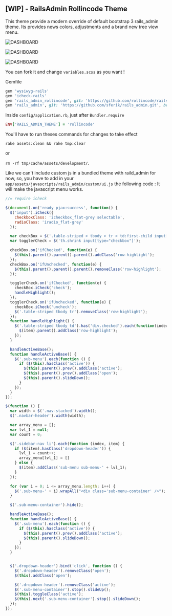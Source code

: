 [WIP] - RailsAdmin Rollincode Theme
--------------------

This theme provide a modern override of default bootstrap 3 rails_admin theme.
Its provides news colors, adjustments and a brand new tree view menu.

![DASHBOARD](http://i.imgur.com/SL33qRC.jpg, "rollincode")

![DASHBOARD](http://i.imgur.com/78BseNp.png, "rollincode")

![DASHBOARD](http://i.imgur.com/ShGFOg6.png, "rollincode")

You can fork it and change `variables.scss` as you want !

Gemfile

```ruby
gem 'wysiwyg-rails'
gem 'icheck-rails'
gem 'rails_admin_rollincode', git: 'https://github.com/rollincode/rails_admin_theme'
gem 'rails_admin', git: 'https://github.com/sferik/rails_admin.git', branch: 'master'
```

Inside `config/application.rb`, just after `Bundler.require`

```ruby
ENV['RAILS_ADMIN_THEME'] = 'rollincode'
```

You'll have to run theses commands for changes to take effect

`rake assets:clean && rake tmp:clear`

or

`rm -rf tmp/cache/assets/development/`.

Like we can't include custom js in a bundled theme with raild_admin for now, so, you have to add in your `app/assets/javascripts/rails_admin/custom/ui.js` the following code :
It will make the javascript menu works.

````javascript
//= require icheck

$(document).on('ready pjax:success', function() {
  $('input').iCheck({
    checkboxClass: 'icheckbox_flat-grey selectable',
    radioClass: 'iradio_flat-grey'
  });

  var checkBox = $('.table-striped > tbody > tr > td:first-child input[type="checkbox"]');
  var togglerCheck = $('th.shrink input[type="checkbox"]');

  checkBox.on('ifChecked', function(e) {
    $(this).parent().parent().parent().addClass('row-highlight');
  });
  checkBox.on('ifUnchecked', function(e) {
    $(this).parent().parent().parent().removeClass('row-highlight');
  });

  togglerCheck.on('ifChecked', function(e) {
    checkBox.iCheck('check');
    handleHighlight();
  });
  togglerCheck.on('ifUnchecked', function(e) {
    checkBox.iCheck('uncheck');
    $('.table-striped tbody tr').removeClass('row-highlight');
  });
  function handleHighlight() {
    $('.table-striped tbody td').has('div.checked').each(function(index, item) {
      $(item).parent().addClass('row-highlight');
    });
  }

  handleActiveBase();
  function handleActiveBase() {
    $('.sub-menu').each(function () {
      if ($(this).hasClass('active')) {
        $(this).parent().prev().addClass('active');
        $(this).parent().prev().addClass('open');
        $(this).parent().slideDown();
      }
    });
  }
});

$(function () {
  var width = $('.nav-stacked').width();
  $('.navbar-header').width(width);

  var array_menu = [];
  var lvl_1 = null;
  var count = 0;

  $('.sidebar-nav li').each(function (index, item) {
    if ($(item).hasClass('dropdown-header')) {
      lvl_1 = count++;
      array_menu[lvl_1] = []
    } else {
      $(item).addClass('sub-menu sub-menu-' + lvl_1);
    }
  });

  for (var i = 0; i <= array_menu.length; i++) {
    $('.sub-menu-' + i).wrapAll("<div class='sub-menu-container' />");
  }

  $('.sub-menu-container').hide();

  handleActiveBase();
  function handleActiveBase() {
    $('.sub-menu').each(function () {
      if ($(this).hasClass('active')) {
        $(this).parent().prev().addClass('active');
        $(this).parent().slideDown();
      }
    });
  }


  $('.dropdown-header').bind('click', function () {
    $('.dropdown-header').removeClass('open');
    $(this).addClass('open');

    $('.dropdown-header').removeClass('active');
    $('.sub-menu-container').stop().slideUp();
    $(this).toggleClass('active');
    $(this).next('.sub-menu-container').stop().slideDown();
  });
});
````
